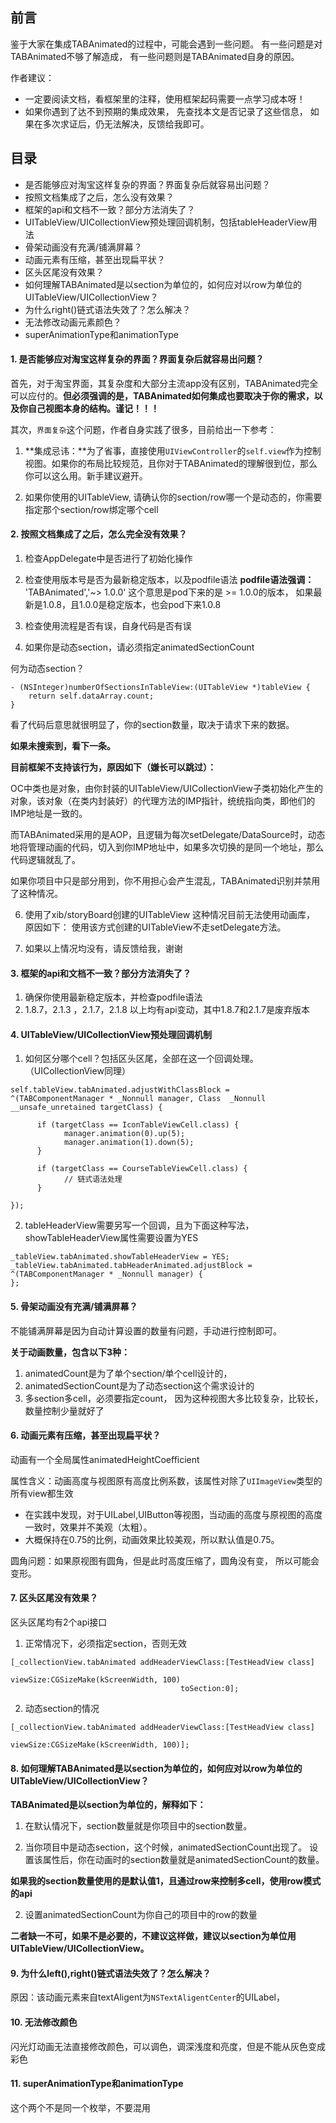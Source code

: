 ## 前言
鉴于大家在集成TABAnimated的过程中，可能会遇到一些问题。
有一些问题是对TABAnimated不够了解造成，
有一些问题则是TABAnimated自身的原因。

作者建议：

- 一定要阅读文档，看框架里的注释，使用框架起码需要一点学习成本呀！
- 如果你遇到了达不到预期的集成效果，
先查找本文是否记录了这些信息，
如果在多次求证后，仍无法解决，反馈给我即可。

## 目录

- 是否能够应对淘宝这样复杂的界面？界面复杂后就容易出问题？
- 按照文档集成了之后，怎么没有效果？
- 框架的api和文档不一致？部分方法消失了？
- UITableView/UICollectionView预处理回调机制，包括tableHeaderView用法
- 骨架动画没有充满/铺满屏幕？
- 动画元素有压缩，甚至出现扁平状？
- 区头区尾没有效果？
- 如何理解TABAnimated是以section为单位的，如何应对以row为单位的UITableView/UICollectionView？
- 为什么right()链式语法失效了？怎么解决？
- 无法修改动画元素颜色？
- superAnimationType和animationType

#### 1. 是否能够应对淘宝这样复杂的界面？界面复杂后就容易出问题？

首先，对于淘宝界面，其复杂度和大部分主流app没有区别，TABAnimated完全可以应付的。**但必须强调的是，TABAnimated如何集成也要取决于你的需求，以及你自己视图本身的结构。谨记！！！**

其次，`界面复杂`这个问题，作者自身实践了很多，目前给出一下参考：

1. **集成忌讳：**为了省事，直接使用`UIViewController`的`self.view`作为控制视图。如果你的布局比较规范，且你对于TABAnimated的理解很到位，那么你可以这么用。新手建议避开。

2. 如果你使用的UITableView, 请确认你的section/row哪一个是动态的，你需要指定那个section/row绑定哪个cell


#### 2. 按照文档集成了之后，怎么完全没有效果？

1.  检查AppDelegate中是否进行了初始化操作
2. 检查使用版本号是否为最新稳定版本，以及podfile语法
**podfile语法强调：** 'TABAnimated','~> 1.0.0' 
这个意思是pod下来的是 >= 1.0.0的版本，
如果最新是1.0.8，且1.0.0是稳定版本，也会pod下来1.0.8

3. 检查使用流程是否有误，自身代码是否有误
4. 如果你是动态section，请必须指定animatedSectionCount

何为动态section？
```
- (NSInteger)numberOfSectionsInTableView:(UITableView *)tableView {
    return self.dataArray.count;
}
```
看了代码后意思就很明显了，你的section数量，取决于请求下来的数据。


**如果未搜索到，看下一条。**

**目前框架不支持该行为，原因如下（嫌长可以跳过）：**

OC中类也是对象，由你封装的UITableView/UICollectionView子类初始化产生的对象，该对象（在类内封装好）的代理方法的IMP指针，统统指向类，即他们的IMP地址是一致的。

而TABAnimated采用的是AOP，且逻辑为每次setDelegate/DataSource时，动态地将管理动画的代码，切入到你IMP地址中，如果多次切换的是同一个地址，那么代码逻辑就乱了。

如果你项目中只是部分用到，你不用担心会产生混乱，TABAnimated识别并禁用了这种情况。

6. 使用了xib/storyBoard创建的UITableView
这种情况目前无法使用动画库，
原因如下：
使用该方式创建的UITableView不走setDelegate方法。

7. 如果以上情况均没有，请反馈给我，谢谢

#### 3. 框架的api和文档不一致？部分方法消失了？
1. 确保你使用最新稳定版本，并检查podfile语法
2. 1.8.7，2.1.3 ，2.1.7，2.1.8 
以上均有api变动，其中1.8.7和2.1.7是废弃版本

#### 4. UITableView/UICollectionView预处理回调机制
1. 如何区分哪个cell？包括区头区尾，全部在这一个回调处理。
（UICollectionView同理）
```
self.tableView.tabAnimated.adjustWithClassBlock = ^(TABComponentManager * _Nonnull manager, Class  _Nonnull __unsafe_unretained targetClass) {
  
      if (targetClass == IconTableViewCell.class) {
            manager.animation(0).up(5);
            manager.animation(1).down(5);
      }
 
      if (targetClass == CourseTableViewCell.class) {
            // 链式语法处理
      }

});

```
2. tableHeaderView需要另写一个回调，且为下面这种写法，
showTableHeaderView属性需要设置为YES
```
_tableView.tabAnimated.showTableHeaderView = YES;
_tableView.tabAnimated.tabHeaderAnimated.adjustBlock = ^(TABComponentManager * _Nonnull manager) {
};
```

#### 5. 骨架动画没有充满/铺满屏幕？

不能铺满屏幕是因为自动计算设置的数量有问题，手动进行控制即可。

**关于动画数量，包含以下3种：**
1. animatedCount是为了单个section/单个cell设计的，
2. animatedSectionCount是为了动态section这个需求设计的
3. 多section多cell，必须要指定count，
因为这种视图大多比较复杂，比较长，数量控制少量就好了

#### 6. 动画元素有压缩，甚至出现扁平状？
动画有一个全局属性animatedHeightCoefficient

 属性含义：动画高度与视图原有高度比例系数，该属性对除了`UIImageView`类型的所有view都生效

 * 在实践中发现，对于UILabel,UIButton等视图，当动画的高度与原视图的高度一致时，效果并不美观（太粗）。
 * 大概保持在0.75的比例，动画效果比较美观，所以默认值是0.75。

圆角问题：如果原视图有圆角，但是此时高度压缩了，圆角没有变，
所以可能会变形。

#### 7. 区头区尾没有效果？
区头区尾均有2个api接口
1. 正常情况下，必须指定section，否则无效
```
[_collectionView.tabAnimated addHeaderViewClass:[TestHeadView class]
                                       viewSize:CGSizeMake(kScreenWidth, 100)
                                      toSection:0];
```
2. 动态section的情况
```
[_collectionView.tabAnimated addHeaderViewClass:[TestHeadView class]
                                       viewSize:CGSizeMake(kScreenWidth, 100)];
```

#### 8. 如何理解TABAnimated是以section为单位的，如何应对以row为单位的UITableView/UICollectionView？

**TABAnimated是以section为单位的，解释如下：**

1. 在默认情况下，section数量就是你项目中的section数量。

2. 当你项目中是动态section，这个时候，animatedSectionCount出现了。
设置该属性后，你在动画时的section数量就是animatedSectionCount的数量。

**如果我的section数量使用的是默认值1，且通过row来控制多cell，使用row模式的api**

2. 设置animatedSectionCount为你自己的项目中的row的数量

**二者缺一不可，如果不是必要的，不建议这样做，建议以section为单位用UITableView/UICollectionView。**

#### 9. 为什么left(),right()链式语法失效了？怎么解决？
原因：该动画元素来自textAligent为`NSTextAligentCenter`的UILabel，

#### 10. 无法修改颜色
闪光灯动画无法直接修改颜色，可以调色，调深浅度和亮度，但是不能从灰色变成彩色

#### 11. superAnimationType和animationType
这个两个不是同一个枚举，不要混用
